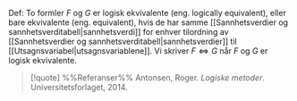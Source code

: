 Def:
To formler $F$ og $G$ er logisk ekvivalente (eng. logically equivalent), eller bare ekvivalente (eng. equivalent), hvis de har samme [[Sannhetsverdier og sannhetsverditabell|sannhetsverdi]] for enhver tilordning av [[Sannhetsverdier og sannhetsverditabell|sannhetsverdier]] til [[Utsagnsvariabel|utsagnsvariablene]]. Vi skriver $F \Leftrightarrow G$ når $F$ og $G$ er logisk ekvivalente.

> [!quote] %%Referanser%%
Antonsen, Roger. *Logiske metoder*. Universitetsforlaget, 2014.